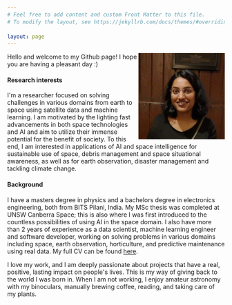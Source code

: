 ```yaml
---
# Feel free to add content and custom Front Matter to this file.
# To modify the layout, see https://jekyllrb.com/docs/themes/#overriding-theme-defaults

layout: page
---
```

<img style="float: right;" src="/assets/profile_photo.jpg" width="200" height="200">
Hello and welcome to my Github page! I hope you are having a pleasant day :)

#### Research interests
I'm a researcher focused on solving challenges in various domains from
earth to space using satellite data and machine learning. I am motivated by
the lighting fast advancements in both space technologies and AI and aim to
utilize their immense potential for the benefit of society. To this end, I am 
interested in applications of AI and space intelligence for sustainable use 
of space, debris management and space situational awareness, 
as well as for earth observation, disaster management and tackling climate change.

#### Background
I have a masters degree in physics and a bachelors degree in electronics 
engineering, both from BITS Pilani, India. My MSc thesis was completed at UNSW
Canberra Space; this is also where I was first introduced to the countless possibilities 
of using AI in the space domain. I also have more than 2 years of experience 
as a data scientist, machine learning engineer and software developer, 
working on solving problems in various domains including space, earth observation, 
horticulture, and predictive maintenance using real data. My full CV can be found 
[here](/assets/Komal_Gupta_CV.pdf).

I love my work, and I am deeply passionate about projects that have a real, 
positive, lasting impact on people's lives. This is my way of giving back to the
world I was born in. When I am not working, I enjoy amateur astronomy 
with my binoculars, manually brewing coffee, reading, and taking care of my plants.
